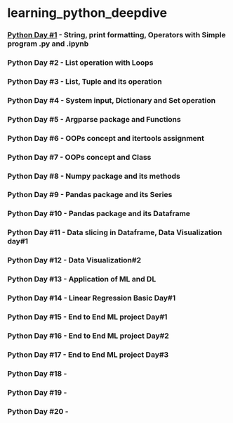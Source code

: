 # learning_python_deepdive

### <a href="">Python Day #1</a> - String, print formatting, Operators with Simple program .py and .ipynb 
### Python Day #2 - List operation with Loops
### Python Day #3 - List, Tuple and its operation
### Python Day #4 - System input, Dictionary and Set operation
### Python Day #5 - Argparse package and Functions
### Python Day #6 - OOPs concept and itertools assignment
### Python Day #7 - OOPs concept and Class
### Python Day #8 - Numpy package and its methods
### Python Day #9 - Pandas package and its Series
### Python Day #10 - Pandas package and its Dataframe
### Python Day #11 - Data slicing in Dataframe, Data Visualization day#1
### Python Day #12 - Data Visualization#2
### Python Day #13 - Application of ML and DL
### Python Day #14 - Linear Regression Basic Day#1
### Python Day #15 - End to End ML project Day#1

### Python Day #16 - End to End ML project Day#2
### Python Day #17 - End to End ML project Day#3
### Python Day #18 - 
### Python Day #19 - 
### Python Day #20 - 
